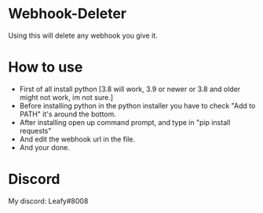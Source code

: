 # Webhook-Deleter
Using this will delete any webhook you give it.

# How to use
* First of all install python [3.8 will work, 3.9 or newer or 3.8 and older might not work, im not sure.]
* Before installing python in the python installer you have to check "Add to PATH" it's around the bottom.
* After installing open up command prompt, and type in "pip install requests"
* And edit the webhook url in the file.
* And your done.

# Discord
My discord: Leafy#8008
